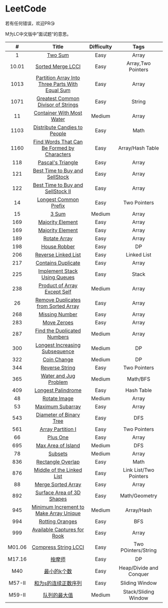 # LeetCode

若有任何错误，欢迎PR😘

M为LC中文版中”面试题“的意思。

|   #    |                                                Title                                                | Difficulty |          Tags           |
|:------:|:---------------------------------------------------------------------------------------------------:|:----------:|:-----------------------:|
|   1    |                                       [Two Sum](1-TwoSum.cpp)                                       |    Easy    |          Array          |
| 10.01  |                            [Sorted Merge LCCI](10.01-SortedMergeLCCI.md)                            |    Easy    |   Array,Two Pointers    |
|  1013  | [Partition Array Into Three Parts With Equal Sum](1013-PartitionArrayIntoThreePartsWithEqualSum.md) |    Easy    |          Array          |
|  1071  |            [Greatest Common Divisor of Strings](1071-GreatestCommonDivisorofStrings.md)             |    Easy    |         String          |
|   11   |                       [Container With Most Water](11-ContainerWithMostWater)                        |   Medium   |          Array          |
|  1103  |                  [Distribute Candies to People](1103-DistributeCandiesToPeople.md)                  |    Easy    |          Math           |
|  1160  |     [Find Words That Can Be Formed by Characters](1160-FindWordsThatCanBeFormedbyCharacters.md)     |    Easy    |    Array/Hash Table     |
|  118   |                            [Pascal's Triangle](118-Pascal'sTriangle.cpp)                            |    Easy    |          Array          |
|  121   |                 [Best Time to Buy and SellStock](121-BestTimetoBuyandSellStock.cpp)                 |    Easy    |          Array          |
|  122   |              [Best Time to Buy and SellStock II](122-BestTimetoBuyandSellStock_II.cpp)              |    Easy    |          Array          |
|   14   |                         [Longest Common Prefix](14-LongestCommonPrefix.md)                          |    Easy    |      Two Pointers       |
|   15   |                                        [3 Sum](15-3Sum.cpp)                                         |   Medium   |          Array          |
|  169   |                             [Majority Element](169-MajorityElement.cpp)                             |    Easy    |          Array          |
|  169   |                             [Majority Element](169-MajorityElement.md)                              |    Easy    |          Array          |
|  189   |                                 [Rotate Array](189-RotateArray.cpp)                                 |    Easy    |          Array          |
|  198   |                                 [House Robber](198-HouseRobber.md)                                  |    Easy    |           DP            |
|  206   |                           [Reverse Linked List](206-ReverseLinkedList.md)                           |    Easy    |       Linked List       |
|  217   |                           [Contains Duplicate](217-ContainsDuplicate.cpp)                           |    Easy    |          Array          |
|  225   |                  [Implement Stack Using Queues](225-ImplementStackUsingQueues.md)                   |    Easy    |          Stack          |
|  238   |                  [Product of Array Except Self](238-ProductofArrayExceptSelf.cpp)                   |   Medium   |          Array          |
|   26   |            [Remove Duplicates from Sorted Array](26-RemoveDuplicatesfromSortedArray.cpp)            |    Easy    |          Array          |
|  268   |                               [Missing Number](268-MissingNumber.cpp)                               |    Easy    |          Array          |
|  283   |                                  [Move Zeroes](283-MoveZeroes.cpp)                                  |    Easy    |          Array          |
|  287   |                   [Find the Duplicated Numbers](287-FindtheDuplicateNumbers.cpp)                    |   Medium   |          Array          |
|  300   |                [Longest Increasing Subsequence](300-LongestIncreasingSubsequence.md)                |   Medium   |           DP            |
|  322   |                                  [Coin Change](322-CoinChange.md)                                   |   Medium   |           DP            |
|  344   |                               [Reverse String](344-ReverseString.md)                                |    Easy    |      Two Pointers       |
|  365   |                         [Water and Jug Problem](365-WaterandJugProblem.md)                          |   Medium   |        Math/BFS         |
|  409   |                           [Longest Palindrome](409-LongestPalindrome.md)                            |    Easy    |       Hash Table        |
|   48   |                                 [Rotate Image](48-RotateImage.cpp)                                  |   Medium   |          Array          |
|   53   |                             [Maximum Subarray](53-MaximumSubarray.cpp)                              |    Easy    |          Array          |
|  543   |                       [Diameter of Binary Tree](543-DiameterofBinaryTree.md)                        |    Easy    |           DFS           |
|  561   |                            [Array Partition I](561-ArrayPartition-I.md)                             |    Easy    |      Two Pointers       |
|   66   |                                     [Plus One](66-PlusOne.cpp)                                      |    Easy    |          Array          |
|  695   |                            [Max Area of Island](695-MaxAreaofIsland.md)                             |   Medium   |           DFS           |
|   78   |                                      [Subsets](78-Subsets.cpp)                                      |   Medium   |          Array          |
|  836   |                            [Rectangle Overlap](836-RectangleOverlap.md)                             |    Easy    |          Math           |
|  876   |                      [Middle of the Linked List](876-MiddleoftheLinkedList.md)                      |    Easy    | Link List/Two Pointers  |
|   88   |                            [Merge Sorted Array](88-MergeSortedArray.cpp)                            |    Easy    |          Array          |
|  892   |                      [Surface Area of 3D Shapes](892-SurfaceAreaof3DShapes.md)                      |    Easy    |      Math/Geometry      |
|  945   |         [Minimum Increment to Make Array Unique](945-MinimumIncrementtoMakeArrayUnique.md)          |   Medium   |       Array/Hash        |
|  994   |                              [Rotting Oranges](994-RottingOranges.md)                               |    Easy    |           BFS           |
|  999   |                   [Available Captures for Rook](999-AvailableCapturesforRook.md)                    |    Easy    |          Array          |
| M01.06 |                        [Compress String LCCI](M01.06-CompressStringLCCI.md)                         |    Easy    |   Two POinters/String   |
| M17.16 |                                     [按摩师](M17.16-按摩师.md)                                      |    Easy    |           DP            |
|  M40   |                                  [最小的k个数](M40-最小的k个数.md)                                  |    Easy    | Heap/Divide and Conquer |
| M57-II |                        [和为s的连续正数序列](M57-II-和为s的连续正数序列.md)                         |    Easy    |     Sliding Window      |
| M59-II |                               [队列的最大值](M59-II-队列的最大值.md)                                |   Medium   |  Stack/Sliding Window   |